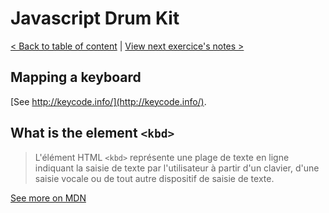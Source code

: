 # Javascript Drum Kit

[< Back to table of content](../../README.md) |
[View next exercice's notes >](../02-JS.and.CSS.Clock/Notes.md)

## Mapping a keyboard

[See http://keycode.info/](http://keycode.info/).

## What is the element `<kbd>`

> L'élément HTML `<kbd>` représente une plage de texte en ligne indiquant la saisie de texte par l'utilisateur à partir d'un clavier, d'une saisie vocale ou de tout autre dispositif de saisie de texte.

[See more on MDN](https://developer.mozilla.org/fr/docs/Web/HTML/Element/kbd)
